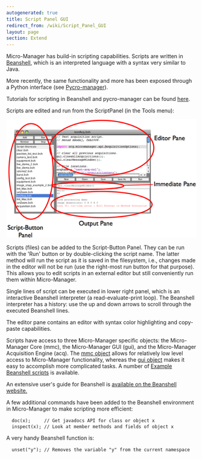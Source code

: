 ```yaml
---
autogenerated: true
title: Script Panel GUI
redirect_from: /wiki/Script_Panel_GUI
layout: page
section: Extend
---
```


Micro-Manager has build-in scripting capabilities. Scripts are written
in [Beanshell](http://www.beanshell.org/), which is an interpreted
language with a syntax very similar to Java.

More recently, the same functionality and more has been exposed through
a Python interface (see
[Pycro-manager](https://github.com/micro-manager/pycro-manager)).

Tutorials for scripting in Beanshell and pycro-manager can be found
[here](https://nicost.github.io/I2K-MM/).

Scripts are edited and run from the ScriptPanel (in the Tools menu):

![](/media/ScriptPanel.png)

Scripts (files) can be added to the Script-Button Panel. They can be run
with the 'Run' button or by double-clicking the script name. The latter
method will run the script as it is saved in the filesystem, i.e.,
changes made in the editor will not be run (use the right-most run
button for that purpose). This allows you to edit scripts in an external
editor but still conveniently run them within Micro-Manager.

Single lines of script can be executed in lower right panel, which is an
interactive Beanshell interpreter (a read-evaluate-print loop). The
Beanshell interpreter has a history: use the up and down arrows to
scroll through the executed Beanshell lines.

The editor pane contains an editor with syntax color highlighting and
copy-paste capabilities.

Scripts have access to three Micro-Manager specific objects: the
Micro-Manager Core (mmc), the Micro-Manager GUI (gui), and the
Micro-Manager Acquisition Engine (acq). The [mmc
object](/apidoc/mmcorej/latest/mmcorej/CMMCore.html)
allows for relatively low level access to Micro-Manager functionality,
whereas the [gui
object](/apidoc/mmstudio/1.4/org/micromanager/api/ScriptInterface.html)
makes it easy to accomplish more complicated tasks. A number of [Example
Beanshell scripts](Example_Beanshell_scripts) is available.

An extensive user's guide for Beanshell is [available on the Beanshell
website.](http://beanshell.org/manual/bshmanual.html#Table_of_Contents)

A few additional commands have been added to the Beanshell environment
in Micro-Manager to make scripting more efficient:

      doc(x);     // Get javadocs API for class or object x
      inspect(x); // Look at member methods and fields of object x

A very handy Beanshell function is:

      unset("y"); // Removes the variable "y" from the current namespace


